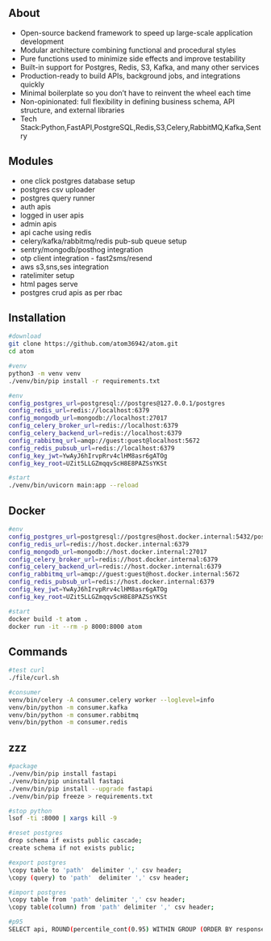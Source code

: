 ## About
- Open-source backend framework to speed up large-scale application development  
- Modular architecture combining functional and procedural styles  
- Pure functions used to minimize side effects and improve testability  
- Built-in support for Postgres, Redis, S3, Kafka, and many other services  
- Production-ready to build APIs, background jobs, and integrations quickly  
- Minimal boilerplate so you don’t have to reinvent the wheel each time  
- Non-opinionated: full flexibility in defining business schema, API structure, and external libraries
- Tech Stack:Python,FastAPI,PostgreSQL,Redis,S3,Celery,RabbitMQ,Kafka,Sentry

## Modules
- one click postgres database setup
- postgres csv uploader
- postgres query runner
- auth apis
- logged in user apis
- admin apis
- api cache using redis
- celery/kafka/rabbitmq/redis pub-sub queue setup
- sentry/mongodb/posthog integration
- otp client integration - fast2sms/resend
- aws s3,sns,ses integration
- ratelimiter setup
- html pages serve
- postgres crud apis as per rbac

## Installation
```bash
#download
git clone https://github.com/atom36942/atom.git
cd atom

#venv
python3 -m venv venv
./venv/bin/pip install -r requirements.txt

#env
config_postgres_url=postgresql://postgres@127.0.0.1/postgres
config_redis_url=redis://localhost:6379
config_mongodb_url=mongodb://localhost:27017
config_celery_broker_url=redis://localhost:6379
config_celery_backend_url=redis://localhost:6379
config_rabbitmq_url=amqp://guest:guest@localhost:5672
config_redis_pubsub_url=redis://localhost:6379
config_key_jwt=YwAyJ6hIrvpRrv4clHM8asr6gATOg
config_key_root=UZit5LLGZmqqvScH8E8PAZSsYKSt

#start
./venv/bin/uvicorn main:app --reload
```

## Docker
```bash
#env
config_postgres_url=postgresql://postgres@host.docker.internal:5432/postgres
config_redis_url=redis://host.docker.internal:6379
config_mongodb_url=mongodb://host.docker.internal:27017
config_celery_broker_url=redis://host.docker.internal:6379
config_celery_backend_url=redis://host.docker.internal:6379
config_rabbitmq_url=amqp://guest:guest@host.docker.internal:5672
config_redis_pubsub_url=redis://host.docker.internal:6379
config_key_jwt=YwAyJ6hIrvpRrv4clHM8asr6gATOg
config_key_root=UZit5LLGZmqqvScH8E8PAZSsYKSt

#start
docker build -t atom .
docker run -it --rm -p 8000:8000 atom
```

## Commands
```bash
#test curl
./file/curl.sh

#consumer
venv/bin/celery -A consumer.celery worker --loglevel=info
venv/bin/python -m consumer.kafka
venv/bin/python -m consumer.rabbitmq
venv/bin/python -m consumer.redis
```

## zzz
```bash
#package
./venv/bin/pip install fastapi
./venv/bin/pip uninstall fastapi
./venv/bin/pip install --upgrade fastapi
./venv/bin/pip freeze > requirements.txt

#stop python
lsof -ti :8000 | xargs kill -9

#reset postgres                    
drop schema if exists public cascade;
create schema if not exists public;

#export postgres
\copy table to 'path'  delimiter ',' csv header;
\copy (query) to 'path'  delimiter ',' csv header;

#import postgres       
\copy table from 'path' delimiter ',' csv header;
\copy table(column) from 'path' delimiter ',' csv header;

#p95
SELECT api, ROUND(percentile_cont(0.95) WITHIN GROUP (ORDER BY response_time_ms)::numeric, 2) AS p95_response_time FROM log_api WHERE created_at >= CURRENT_DATE - INTERVAL '7 days' GROUP BY api ORDER BY p95_response_time DESC;
```
